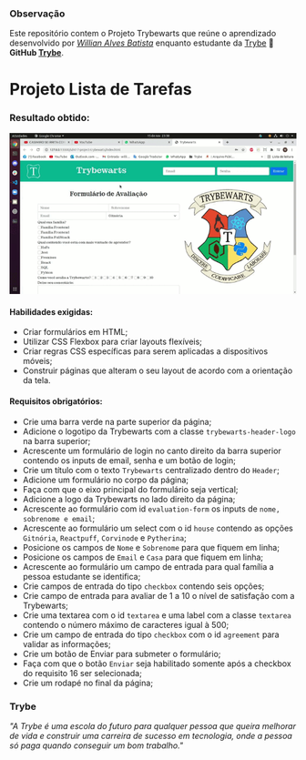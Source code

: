 ### Observação

Este repositório contem o Projeto Trybewarts que reúne o aprendizado desenvolvido por _[Willian Alves Batista](https://www.linkedin.com/in/willian-alves-batista-60aa6a180/)_ enquanto estudante da [Trybe](https://www.betrybe.com/) :rocket:
**GitHub [Trybe](https://github.com/tryber)**.

# Projeto Lista de Tarefas
### Resultado obtido:
![](./trybewarts.gif)

#### Habilidades exigidas:

  - Criar formulários em HTML;
  - Utilizar CSS Flexbox para criar layouts flexíveis;
  - Criar regras CSS específicas para serem aplicadas a dispositivos móveis;
  - Construir páginas que alteram o seu layout de acordo com a orientação da tela.

#### Requisitos obrigatórios:

  - Crie uma barra verde na parte superior da página;
  - Adicione o logotipo da Trybewarts com a classe `trybewarts-header-logo` na barra superior;
  - Acrescente um formulário de login no canto direito da barra superior contendo os inputs de email, senha e um botão de login;
  - Crie um título com o texto `Trybewarts` centralizado dentro do `Header`;
  - Adicione um formulário no corpo da página;
  - Faça com que o eixo principal do formulário seja vertical;
  - Adicione a logo da Trybewarts no lado direito da página;
  - Acrescente ao formulário com id `evaluation-form` os inputs de `nome, sobrenome e email`;
  - Acrescente ao formulário um select com o id `house` contendo as opções `Gitnória`, `Reactpuff`, `Corvinode` e `Pytherina`;
  - Posicione os campos de `Nome` e `Sobrenome` para que fiquem em linha;
  - Posicione os campos de `Email` e `Casa` para que fiquem em linha;
  - Acrescente ao formulário um campo de entrada para qual família a pessoa estudante se identifica;
  - Crie campos de entrada do tipo `checkbox` contendo seis opções;
  - Crie campo de entrada para avaliar de 1 a 10 o nível de satisfação com a Trybewarts;
  - Crie uma textarea com o id `textarea` e uma label com a classe `textarea` contendo o número máximo de caracteres igual à 500;
  - Crie um campo de entrada do tipo `checkbox` com o id `agreement` para validar as informações;
  - Crie um botão de Enviar para submeter o formulário;
  - Faça com que o botão `Enviar` seja habilitado somente após a checkbox do requisito 16 ser selecionada;
  - Crie um rodapé no final da página;
  
### Trybe

_"A Trybe é uma escola do futuro para qualquer pessoa que queira melhorar de vida e construir uma carreira de sucesso em tecnologia, onde a pessoa só paga quando conseguir um bom trabalho."_

